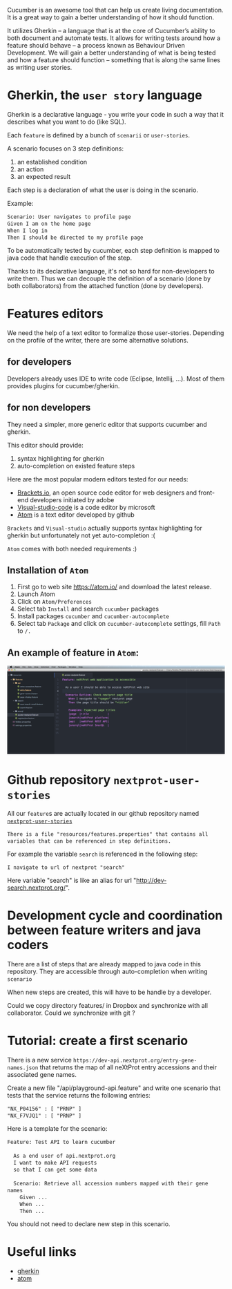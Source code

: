 Cucumber is an awesome tool that can help us create living documentation. It is a great way to gain a better understanding of how it should function.

It utilizes Gherkin – a language that is at the core of Cucumber’s ability to both document and automate tests. It allows for writing tests around how a feature should behave – a process known as Behaviour Driven Development.
We will gain a better understanding of what is being tested and how a feature should function – something that is along the same lines as writing user stories.

# Gherkin, the `user story` language

Gherkin is a declarative language - you write your code in such a way that it describes what you want to do (like SQL).

Each `feature` is defined by a bunch of `scenarii` or `user-stories`.

A scenario focuses on 3 step definitions:

1. an established condition
2. an action
3. an expected result

Each step is a declaration of what the user is doing in the scenario.

Example:
```
Scenario: User navigates to profile page
Given I am on the home page
When I log in
Then I should be directed to my profile page
```

To be automatically tested by cucumber, each step definition is mapped to java code that handle execution of the step.

Thanks to its declarative language, it's not so hard for non-developers to write them.
Thus we can decouple the definition of a scenario (done by both collaborators) from the attached function (done by developers).

# Features editors

We need the help of a text editor to formalize those user-stories. Depending on the profile of the writer, there are some alternative solutions.

## for developers

Developers already uses IDE to write code (Eclipse, Intellij, ...). Most of them provides plugins for cucumber/gherkin.

## for non developers

They need a simpler, more generic editor that supports cucumber and gherkin.

This editor should provide:

1. syntax highlighting for gherkin
2. auto-completion on existed feature steps

Here are the most popular modern editors tested for our needs:

- [Brackets.io](http://brackets.io/), an open source code editor for web designers and front-end developers initiated by adobe
- [Visual-studio-code](https://code.visualstudio.com/?utm_expid=101350005-28.R1T8FshdTBWEfZjY0s7XKQ.0&utm_referrer=https%3A%2F%2Fwww.google.ch%2F) is a code editor by microsoft
- [Atom](https://atom.io/) is a text editor developed by github

`Brackets` and `Visual-studio` actually supports syntax highlighting for gherkin but unfortunately not yet auto-completion :(

`Atom` comes with both needed requirements :)

## Installation of ```Atom```

1. First go to web site https://atom.io/ and download the latest release.
2. Launch Atom
3. Click on `Atom/Preferences`
4. Select tab `Install` and search `cucumber` packages
5. Install packages `cucumber` and `cucumber-autocomplete`
6. Select tab `Package` and click on `cucumber-autocomplete` settings, fill `Path` to `/.`

## An example of feature in `Atom`:

![feature](img/example-feature-in-atom.png)

# Github repository ```nextprot-user-stories```

All our `feature`s are actually located in our github repository named [```nextprot-user-stories```](https://github.com/calipho-sib/nextprot-user-stories/tree/develop/src/test/resources)

```
There is a file "resources/features.properties" that contains all variables that can be referenced in step definitions.
```
For example the variable `search` is referenced in the following step:
```
I navigate to url of nextprot "search"
```

Here variable "search" is like an alias for url "http://dev-search.nextprot.org/".

# Development cycle and coordination between feature writers and java coders

There are a list of steps that are already mapped to java code in this repository.
They are accessible through auto-completion when writing `scenario`

When new steps are created, this will have to be handle by a developer.

Could we copy directory features/ in Dropbox and synchronize with all collaborator.
Could we synchronize with git ?

# Tutorial: create a first scenario

There is a new service `https://dev-api.nextprot.org/entry-gene-names.json` that returns the map of all neXtProt entry accessions and their associated gene names.

Create a new file "/api/playground-api.feature" and write one scenario that tests that the service returns the following entries:
```
"NX_P04156" : [ "PRNP" ]
"NX_F7VJQ1" : [ "PRNP" ]
```

Here is a template for the scenario:

```
Feature: Test API to learn cucumber

  As a end user of api.nextprot.org
  I want to make API requests
  so that I can get some data

  Scenario: Retrieve all accession numbers mapped with their gene names
    Given ...
    When ...
    Then ...
```

You should not need to declare new step in this scenario.

# Useful links

- [gherkin](https://cucumber.io/docs/reference)
- [atom](https://atom.io)